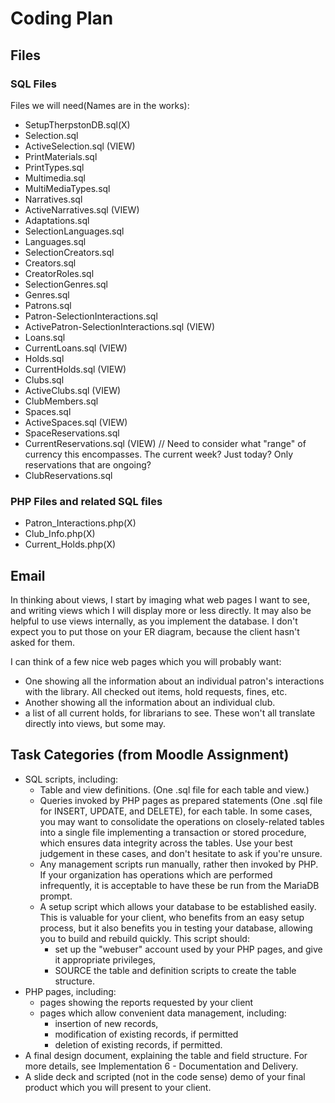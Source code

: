# Coding Plan

## Files

### SQL Files
Files we will need(Names are in the works):
- SetupTherpstonDB.sql(X)
- Selection.sql
- ActiveSelection.sql (VIEW)
- PrintMaterials.sql
- PrintTypes.sql
- Multimedia.sql
- MultiMediaTypes.sql
- Narratives.sql
- ActiveNarratives.sql (VIEW)
- Adaptations.sql
- SelectionLanguages.sql
- Languages.sql
- SelectionCreators.sql
- Creators.sql
- CreatorRoles.sql
- SelectionGenres.sql
- Genres.sql
- Patrons.sql
- Patron-SelectionInteractions.sql
- ActivePatron-SelectionInteractions.sql (VIEW)
- Loans.sql
- CurrentLoans.sql (VIEW)
- Holds.sql
- CurrentHolds.sql (VIEW)
- Clubs.sql
- ActiveClubs.sql (VIEW)
- ClubMembers.sql
- Spaces.sql
- ActiveSpaces.sql (VIEW)
- SpaceReservations.sql
- CurrentReservations.sql (VIEW) // Need to consider what "range" of currency this encompasses. The current week? Just today? Only reservations that are ongoing?
- ClubReservations.sql

### PHP Files and related SQL files
- Patron_Interactions.php(X)
- Club_Info.php(X)
- Current_Holds.php(X)

## Email
In thinking about views, I start by imaging what web pages I want to see, and writing views which I will display more or less directly. It may also be helpful to use views internally, as you implement the database. I don't expect you to put those on your ER diagram, because the client hasn't asked for them.

I can think of a few nice web pages which you will probably want:
- One showing all the information about an individual patron's interactions with the library. All checked out items, hold requests, fines, etc.
- Another showing all the information about an individual club.
- a list of all current holds, for librarians to see.
These won't all translate directly into views, but some may.


## Task Categories (from Moodle Assignment)
- SQL scripts, including:
    - Table and view definitions. (One .sql file for each table and view.)
    - Queries invoked by PHP pages as prepared statements (One .sql file for INSERT, UPDATE, and DELETE), for each table. In some cases, you may want to consolidate the operations on closely-related tables into a single file implementing a transaction or stored procedure, which ensures data integrity across the tables. Use your best judgement in these cases, and don't hesitate to ask if you're unsure.
    - Any management scripts run manually, rather then invoked by PHP. If your organization has operations which are performed infrequently, it is acceptable to have these be run from the MariaDB prompt.
    - A setup script which allows your database to be established easily. This is valuable for your client, who benefits from an easy setup process, but it also benefits you in testing your database, allowing you to build and rebuild quickly. This script should:
        - set up the "webuser" account used by your PHP pages, and give it appropriate privileges,
        - SOURCE the table and definition scripts to create the table structure.
- PHP pages, including:
    - pages showing the reports requested by your client
    - pages which allow convenient data management, including:
        - insertion of new records,
        - modification of existing records, if permitted
        - deletion of existing records, if permitted.
- A final design document, explaining the table and field structure. For more details, see Implementation 6 - Documentation and Delivery.
- A slide deck and scripted (not in the code sense) demo of your final product which you will present to your client.
